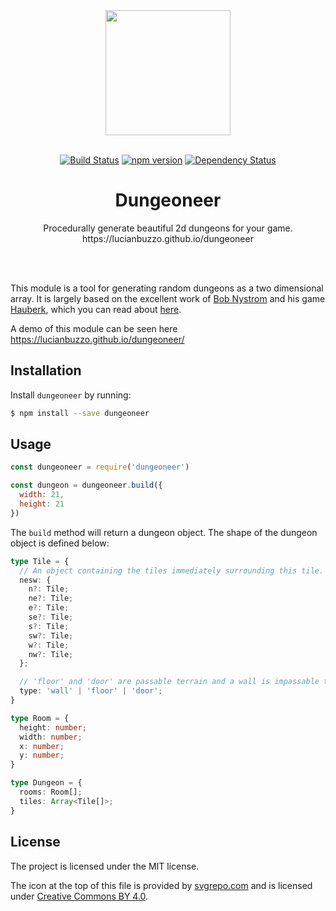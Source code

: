 <div align="center">
  <img width="200" height="200" src="https://raw.githubusercontent.com/LucianBuzzo/dungeoneer/master/architecture-blueprint-svgrepo-com.png">
  <br>
  <br>

[![Build Status](https://travis-ci.org/LucianBuzzo/dungeoneer.svg?branch=master)](https://travis-ci.org/LucianBuzzo/dungeoneer)
[![npm version](https://badge.fury.io/js/dungeoneer.svg)](http://badge.fury.io/js/dungeoneer)
[![Dependency Status](https://img.shields.io/david/LucianBuzzo/dungeoneer.svg)](https://david-dm.org/LucianBuzzo/dungeoneer)

  <h1>Dungeoneer</h1>

  <p>
    Procedurally generate beautiful 2d dungeons for your game.
    <br>
    https://lucianbuzzo.github.io/dungeoneer
  </p>
  <br>
  <br>
</div>

This module is a tool for generating random dungeons as a two dimensional array.
It is largely based on the excellent work of [Bob
Nystrom](https://github.com/munificent) and his game
[Hauberk](http://munificent.github.io/hauberk/), which you can read about [here](http://journal.stuffwithstuff.com/2014/12/21/rooms-and-mazes/).

A demo of this module can be seen here https://lucianbuzzo.github.io/dungeoneer/

## Installation

Install `dungeoneer` by running:

```sh
$ npm install --save dungeoneer
```

## Usage

```js
const dungeoneer = require('dungeoneer')

const dungeon = dungeoneer.build({
  width: 21,
  height: 21
})
```

The `build` method will return a dungeon object. The shape of the dungeon
object is defined below:

```ts
type Tile = {
  // An object containing the tiles immediately surrounding this tile.
  nesw: {
    n?: Tile;
    ne?: Tile;
    e?: Tile;
    se?: Tile;
    s?: Tile;
    sw?: Tile;
    w?: Tile;
    nw?: Tile;
  };

  // 'floor' and 'door' are passable terrain and a wall is impassable terrain.
  type: 'wall' | 'floor' | 'door';
}

type Room = {
  height: number;
  width: number;
  x: number;
  y: number;
}

type Dungeon = {
  rooms: Room[];
  tiles: Array<Tile[]>;
}
```

## License

The project is licensed under the MIT license.

The icon at the top of this file is provided by
[svgrepo.com](https://www.svgrepo.com/svg/293783/architecture-blueprint) and is
licensed under [Creative Commons BY
4.0](https://creativecommons.org/licenses/by/4.0/).

